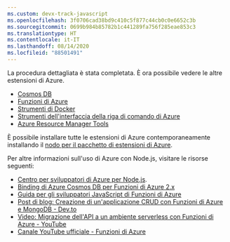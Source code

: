 ```yaml
---
ms.custom: devx-track-javascript
ms.openlocfilehash: 3f0706cad38bd9c410c5f877c44cb0c0e6652c3b
ms.sourcegitcommit: 0699b984b85782b1c441289fa756f285eae853c3
ms.translationtype: HT
ms.contentlocale: it-IT
ms.lasthandoff: 08/14/2020
ms.locfileid: "88501491"
---
```

La procedura dettagliata è stata completata. È ora possibile vedere le altre estensioni di Azure.

* [Cosmos DB](https://marketplace.visualstudio.com/items?itemName=ms-azuretools.vscode-cosmosdb)
* [Funzioni di Azure](https://marketplace.visualstudio.com/items?itemName=ms-azuretools.vscode-azurefunctions)
* [Strumenti di Docker](https://marketplace.visualstudio.com/items?itemName=ms-azuretools.vscode-docker)
* [Strumenti dell'interfaccia della riga di comando di Azure](https://marketplace.visualstudio.com/items?itemName=ms-vscode.azurecli)
* [Azure Resource Manager Tools](https://marketplace.visualstudio.com/items?itemName=msazurermtools.azurerm-vscode-tools)

È possibile installare tutte le estensioni di Azure contemporaneamente installando il [nodo per il pacchetto di estensioni di Azure](https://marketplace.visualstudio.com/items?itemName=ms-vscode.vscode-node-azure-pack).

Per altre informazioni sull'uso di Azure con Node.js, visitare le risorse seguenti:

* [Centro per sviluppatori di Azure per Node.js](https://docs.microsoft.com/azure/developer/javascript).
* [Binding di Azure Cosmos DB per Funzioni di Azure 2.x](https://docs.microsoft.com/azure/azure-functions/functions-bindings-cosmosdb-v2?tabs=javascript)
* [Guida per gli sviluppatori JavaScript di Funzioni di Azure](https://docs.microsoft.com/azure/azure-functions/functions-reference-node)
* [Post di blog: Creazione di un'applicazione CRUD con Funzioni di Azure e MongoDB - Dev.to](https://dev.to/azure/ezra-s-potluck-day-4-of-25daysofserverless-challenge-4pd6)
* [Video: Migrazione dell'API a un ambiente serverless con Funzioni di Azure - YouTube](https://youtu.be/89WXgaY-NqY)
* [Canale YouTube ufficiale - Funzioni di Azure](https://www.youtube.com/channel/UCtUYj6As_XFkOooUFnsJbYg)
